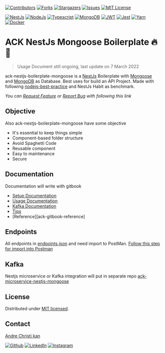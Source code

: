 [![Contributors][ack-contributors-shield]][ack-contributors]
[![Forks][ack-forks-shield]][ack-forks]
[![Stargazers][ack-stars-shield]][ack-stars]
[![Issues][ack-issues-shield]][ack-issues]
[![MIT License][ack-license-shield]][license]

[![NestJs][nestjs-shield]][ref-nestjs]
[![NodeJs][nodejs-shield]][ref-nodejs]
[![Typescript][typescript-shield]][ref-typescript]
[![MongoDB][mongodb-shield]][ref-mongodb]
[![JWT][jwt-shield]][ref-jwt]
[![Jest][jest-shield]][ref-jest]
[![Yarn][yarn-shield]][ref-yarn]
[![Docker][docker-shield]][ref-docker]

# ACK NestJs Mongoose Boilerplate 🔥 🚀

> Usage Document still ongoing, last update on 7 March 2022

ack-nestjs-boilerplate-mongoose is a [NestJs][ref-nestjs] Boilerplate with [Mongoose][ref-mongoose] and [MongoDB][ref-mongodb] as Database. Best uses for build an API Project. Made with following [nodejs-best-practice][ref-nodejs-best-practice] and NestJs Habit as benchmark.

*You can [Request Feature][ack-issues] or [Report Bug][ack-issues] with following this link*

## Objective

Also ack-nestjs-boilerplate-mongoose have some objective

- It's essential to keep things simple
- Component-based folder structure
- Avoid Spaghetti Code
- Reusable component
- Easy to maintenance
- Secure

## Documentation

Documentation will write with gitbook

- [Setup Documentation][ack-gitbook-setup]
- [Usage Documentation][ack-gitbook-usage]
- [Kafka Documentation][ack-gitbook-kafka]
- [Tips][ack-gitbook-tips]
- [Reference][ack-gitbook-reference]

## Endpoints

All endpoints in [endpoints.json][endpoints] and need import to PostMan. [Follow this step for import into Postman][ref-postman-import-export]

## Kafka

Nestjs microservice or Kafka integration will put in separate repo [ack-microservice-nestjs-mongoose][ack-microservice-repo]

## License

Distributed under [MIT licensed][license].

## Contact

[Andre Christi kan][author-email]

[![Github][github-shield]][author-github]
[![LinkedIn][linkedin-shield]][author-linkedin]
[![Instagram][instagram-shield]][author-instagram]

<!-- ACK BADGE LINKS -->
[ack-contributors-shield]: https://img.shields.io/github/contributors/andrechristikan/ack-nestjs-boilerplate-mongoose?style=for-the-badge
[ack-forks-shield]: https://img.shields.io/github/forks/andrechristikan/ack-nestjs-boilerplate-mongoose?style=for-the-badge
[ack-stars-shield]: https://img.shields.io/github/stars/andrechristikan/ack-nestjs-boilerplate-mongoose?style=for-the-badge
[ack-issues-shield]: https://img.shields.io/github/issues/andrechristikan/ack-nestjs-boilerplate-mongoose?style=for-the-badge
[ack-license-shield]: https://img.shields.io/github/license/andrechristikan/ack-nestjs-boilerplate-mongoose?style=for-the-badge

<!-- ack microservice BADGE LINKS -->
[ack-microservice-contributors-shield]: https://img.shields.io/github/contributors/andrechristikan/ack-microservice-nestjs-mongoose?style=for-the-badge
[ack-microservice-forks-shield]: https://img.shields.io/github/forks/andrechristikan/ack-microservice-nestjs-mongoose?style=for-the-badge
[ack-microservice-stars-shield]: https://img.shields.io/github/stars/andrechristikan/ack-microservice-nestjs-mongoose?style=for-the-badge
[ack-microservice-issues-shield]: https://img.shields.io/github/issues/andrechristikan/ack-microservice-nestjs-mongoose?style=for-the-badge
[ack-microservice-license-shield]: https://img.shields.io/github/license/andrechristikan/ack-microservice-nestjs-mongoose?style=for-the-badge

[nestjs-shield]: https://img.shields.io/badge/nestjs-%23E0234E.svg?style=for-the-badge&logo=nestjs&logoColor=white
[nodejs-shield]: https://img.shields.io/badge/Node.js-339933?style=for-the-badge&logo=nodedotjs&logoColor=white
[typescript-shield]: https://img.shields.io/badge/TypeScript-007ACC?style=for-the-badge&logo=typescript&logoColor=white
[mongodb-shield]: https://img.shields.io/badge/MongoDB-white?style=for-the-badge&logo=mongodb&logoColor=4EA94B
[jwt-shield]: https://img.shields.io/badge/JWT-000000?style=for-the-badge&logo=JSON%20web%20tokens&logoColor=white
[jest-shield]: https://img.shields.io/badge/-jest-%23C21325?style=for-the-badge&logo=jest&logoColor=white
[yarn-shield]: https://img.shields.io/badge/yarn-%232C8EBB.svg?style=for-the-badge&logo=yarn&logoColor=white
[docker-shield]: https://img.shields.io/badge/docker-%230db7ed.svg?style=for-the-badge&logo=docker&logoColor=white

[github-shield]: https://img.shields.io/badge/GitHub-100000?style=for-the-badge&logo=github&logoColor=white
[linkedin-shield]: https://img.shields.io/badge/LinkedIn-0077B5?style=for-the-badge&logo=linkedin&logoColor=white
[instagram-shield]: https://img.shields.io/badge/Instagram-E4405F?style=for-the-badge&logo=instagram&logoColor=white

<!-- CONTACTS -->
[author-linkedin]: https://linkedin.com/in/andrechristikan
[author-instagram]: https://www.instagram.com/___ac.k
[author-email]: mailto:ack@baibay.com
[author-github]: https://github.com/andrechristikan

<!-- Repo LINKS -->
[ack-repo]: https://github.com/andrechristikan/ack-nestjs-boilerplate-mongoose
[ack-issues]: https://github.com/andrechristikan/ack-nestjs-boilerplate-mongoose/issues
[ack-stars]: https://github.com/andrechristikan/ack-nestjs-boilerplate-mongoose/stargazers
[ack-forks]: https://github.com/andrechristikan/ack-nestjs-boilerplate-mongoose/network/members
[ack-contributors]: https://github.com/andrechristikan/ack-nestjs-boilerplate-mongoose/graphs/contributors
[ack-history]: https://github.com/andrechristikan/ack-nestjs-boilerplate-mongoose/commits/main

<!-- ack microservice -->
[ack-microservice-repo]: https://github.com/andrechristikan/ack-microservice-nestjs-mongoose
[ack-microservice-issues]:https://github.com/andrechristikan/ack-microservice-nestjs-mongoose/issues
[ack-microservice-stars]:https://github.com/andrechristikan/ack-microservice-nestjs-mongoose/stargazers
[ack-microservice-forks]:https://github.com/andrechristikan/ack-microservice-nestjs-mongoose/network/members
[ack-microservice-contributors]:https://github.com/andrechristikan/ack-microservice-nestjs-mongoose/graphs/contributors
[ack-microservice-history]:https://github.com/andrechristikan/ack-microservice-nestjs-mongoose/commits/main

<!-- license -->
[license]: LICENSE.md
[endpoints]: endpoints.json

<!-- Documents -->
[ack-gitbook-setup]: https://acks.gitbook.io/ack-nestjs-boilerplate-mongoose
[ack-gitbook-usage]: https://acks.gitbook.io/ack-nestjs-boilerplate-mongoose/v/usage-documentation/
[ack-gitbook-kafka]: https://acks.gitbook.io/ack-nestjs-boilerplate-mongoose/v/kafka-documentation/
[ack-gitbook-tips]: https://acks.gitbook.io/ack-nestjs-boilerplate-mongoose/v/tips/
[ack-gitbook-refernce]: https://acks.gitbook.io/ack-nestjs-boilerplate-mongoose/v/reference/

<!-- Reference -->
[ref-nestjs]: http://nestjs.com
[ref-mongoose]: https://mongoosejs.com/
[ref-mongodb]: https://docs.mongodb.com/
[ref-nodejs-best-practice]: https://github.com/goldbergyoni/nodebestpractices
[ref-nodejs]: https://nodejs.org/
[ref-typescript]: https://www.typescriptlang.org/
[ref-jwt]: https://jwt.io
[ref-jest]: https://jestjs.io/docs/getting-started
[ref-docker]: https://docs.docker.com
[ref-yarn]: https://yarnpkg.com
[ref-postman-import-export]: https://learning.postman.com/docs/getting-started/importing-and-exporting-data/
